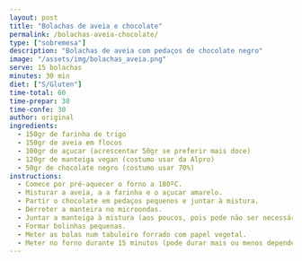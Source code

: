 ```yaml
---
layout: post
title: "Bolachas de aveia e chocolate"
permalink: /bolachas-aveia-chocolate/
type: ["sobremesa"]
description: "Bolachas de aveia com pedaços de chocolate negro"
image: "/assets/img/bolachas_aveia.png"
serve: 15 bolachas
minutes: 30 min
diet: ["S/Gluten"]
time-total: 60
time-prepar: 30
time-confe: 30
author: original
ingredients:
  - 150gr de farinha de trigo
  - 150gr de aveia em flocos
  - 100gr de açucar (acrescentar 50gr se preferir mais doce)
  - 120gr de manteiga vegan (costumo usar da Alpro)
  - 50gr de chocolate negro (costumo usar 70%)
instructions:
  - Comece por pré-aquecer o forno a 180ºC.
  - Misturar a aveia, a a farinha e o açucar amarelo.
  - Partir o chocolate em pedaços pequenos e juntar à mistura.
  - Derreter a manteira no microondas.
  - Juntar a manteiga à mistura (aos poucos, pois pode não ser necessária tanta), misturar até conseguir obter uma bola.
  - Formar bolinhas pequenas.
  - Meter as bolas num tabuleiro forrado com papel vegetal.
  - Meter no forno durante 15 minutos (pode durar mais ou menos dependente do forno, estar atento)
---
```


